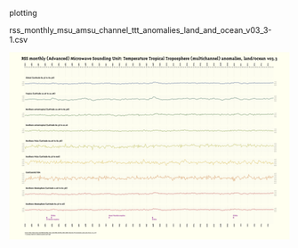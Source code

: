 plotting

rss_monthly_msu_amsu_channel_ttt_anomalies_land_and_ocean_v03_3-1.csv


<img src="rss.pdf" width=600>
